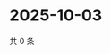 # 2025-10-03

共 0 条

<!-- BEGIN ZHIHUQUESTIONS -->
<!-- 最后更新时间 Fri Oct 03 2025 13:11:26 GMT+0800 (China Standard Time) -->

<!-- END ZHIHUQUESTIONS -->

